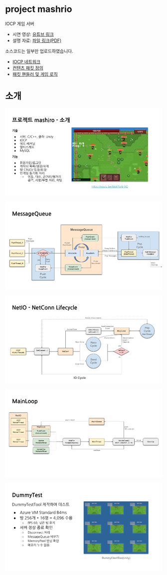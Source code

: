 # project mashrio
IOCP 게임 서버
- 시연 영상: [유튜브 링크](https://www.youtube.com/watch?v=6Io47q-b-XQ)  
- 설명 자료: [파일 링크(PDF)](https://github.com/Section80/mashiro_public/blob/main/%EC%84%A4%EB%AA%85%20%EC%9E%90%EB%A3%8C.pdf)  

소스코드는 일부만 업로드하였습니다.  
- [IOCP 네트워크](https://github.com/Section80/mashiro_public/tree/main/sample%20code/mashiro_core/network)
- [컨텐츠 패킷 정의](https://github.com/Section80/mashiro_public/blob/main/sample%20code/mashiro_world_server/ArenaRoom_PacketDef.h)
- [패킷 핸들러 및 게임 로직](https://github.com/Section80/mashiro_public/blob/main/sample%20code/mashiro_world_server/ArenaRoom.cpp)

# 소개
![slide2](https://github.com/Section80/mashiro_public/blob/main/images/slide2.png)

![slide6](https://github.com/Section80/mashiro_public/blob/main/images/slide6.png)

![slide2](https://github.com/Section80/mashiro_public/blob/main/images/slide8.png)

![slide2](https://github.com/Section80/mashiro_public/blob/main/images/slide12.png)

![slide2](https://github.com/Section80/mashiro_public/blob/main/images/slide15.png)
